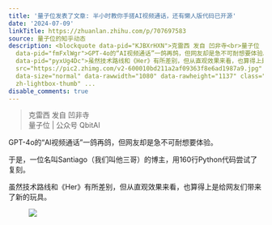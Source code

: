 ```yaml
---
title: '量子位发表了文章: 半小时教你手搓AI视频通话，还有懒人版代码已开源'
date: '2024-07-09'
linkTitle: https://zhuanlan.zhihu.com/p/707697583
source: 量子位的知乎动态
description: <blockquote data-pid="KJBXrHXN">克雷西 发自 凹非寺<br>量子位 | 公众号 QbitAI</blockquote><p
  data-pid="fmFxlWgr">GPT-4o的“AI视频通话”一鸽再鸽，但网友却是急不可耐想要体验。</p><p data-pid="41P9VXIa">于是，一位名叫Santiago（我们叫他三哥）的博主，用160行Python代码尝试了复刻。</p><p
  data-pid="pyxUg4Dc">虽然技术路线和《Her》有所差别，但从直观效果来看，也算得上是给网友们带来了新的玩具。</p><figure data-size="normal"><img
  src="https://pic2.zhimg.com/v2-600010bd211a2af09363f8e6ad1987a9.jpg" data-caption=""
  data-size="normal" data-rawwidth="1080" data-rawheight="1137" class="origin_image
  zh-lightbox-thumb" ...
disable_comments: true
---
```

<blockquote data-pid="KJBXrHXN">克雷西 发自 凹非寺<br>量子位 | 公众号 QbitAI</blockquote><p data-pid="fmFxlWgr">GPT-4o的“AI视频通话”一鸽再鸽，但网友却是急不可耐想要体验。</p><p data-pid="41P9VXIa">于是，一位名叫Santiago（我们叫他三哥）的博主，用160行Python代码尝试了复刻。</p><p data-pid="pyxUg4Dc">虽然技术路线和《Her》有所差别，但从直观效果来看，也算得上是给网友们带来了新的玩具。</p><figure data-size="normal"><img src="https://pic2.zhimg.com/v2-600010bd211a2af09363f8e6ad1987a9.jpg" data-caption="" data-size="normal" data-rawwidth="1080" data-rawheight="1137" class="origin_image zh-lightbox-thumb" ...